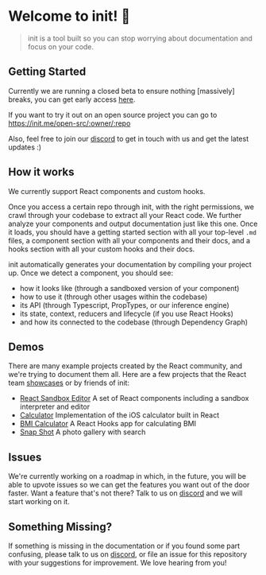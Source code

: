 # Welcome to init! 🚀
> init is a tool built so you can stop worrying about documentation and focus on your code.
## Getting Started
Currently we are running a closed beta to ensure nothing [massively] breaks, you can get early access [here](https://init-tech.typeform.com/to/prpf3wWe).

If you want to try it out on an open source project you can go to https://init.me/open-src/:owner/:repo

Also, feel free to join our [discord](https://discord.com/invite/hkCh2bb) to get in touch with us and get the latest updates :)

## How it works
We currently support React components and custom hooks.

Once you access a certain repo through init, with the right permissions, we crawl through your codebase to extract all your React code. We further analyze your components and output documentation just like this one. Once it loads, you should have a getting started section with all your top-level `.md` files, a component section with all your components and their docs, and a hooks section with all your custom hooks and their docs.

init automatically generates your documentation by compiling your project up. Once we detect a component, you should see:
- how it looks like (through a sandboxed version of your component)
- how to use it (through other usages within the codebase)
- its API (through Typescript, PropTypes, or our inference engine)
- its state, context, reducers and lifecycle (if you use React Hooks)
- and how its connected to the codebase (through Dependency Graph)

## Demos
There are many example projects created by the React community, and we're trying to document them all. Here are a few projects that the React team [showcases](https://reactjs.org/community/examples.html) or by friends of init:
- [React Sandbox Editor](https://init.me/open-src/malerba118/react-sandbox-editor) A set of React components including a sandbox interpreter and editor
- [Calculator](https://init.me/open-src/ahfarmer/calculator) Implementation of the iOS calculator built in React
- [BMI Calculator](https://init.me/open-src/GermaVinsmoke/bmi-calculator) A React Hooks app for calculating BMI
- [Snap Shot](http://init.me/open-src/Yog9/SnapShot) A photo gallery with search

## Issues

We're currently working on a roadmap in which, in the future, you will be able to upvote issues so we can get the features you want out of the door faster. Want a feature that's not there? Talk to us on [discord](https://discord.com/invite/hkCh2bb) and we will start working on it.

## Something Missing?
If something is missing in the documentation or if you found some part confusing, please talk to us on [discord](https://discord.com/invite/hkCh2bb), or file an issue for this repository with your suggestions for improvement. We love hearing from you!

